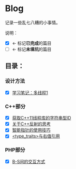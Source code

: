 # Blog
记录一些乱七八糟的小事情。

说明：
- [x]  <- 标记**已完成**的篇目
- [ ]  <- 标记**未填坑**的篇目

## 目录：

### 设计方法
- [x] [学习笔记：多线程1](https://github.com/4Oranges/Blog/tree/master/articles/004.md)

### C++部分
- [x] [获取C++11线程库的字符串型ID](https://github.com/4Oranges/Blog/tree/master/articles/001.md)  
- [x] [关于C++反射的思考](https://github.com/4Oranges/Blog/tree/master/articles/002.md)  
- [x] [智能指针的使用技巧](https://github.com/4Oranges/Blog/tree/master/articles/003.md)
- [x] [<type_traits>与右值引用](https://github.com/4Oranges/Blog/tree/master/articles/006.md)

### PHP部分
- [x] [B-S间的交互方式](https://github.com/4Oranges/Blog/tree/master/articles/005.md)
